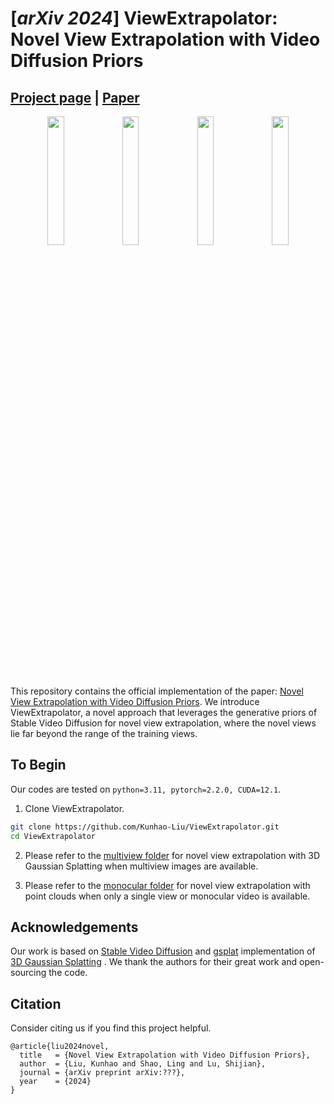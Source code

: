 # [*arXiv 2024*] ViewExtrapolator: Novel View Extrapolation with Video Diffusion Priors

## [Project page](https://kunhao-liu.github.io/ViewExtrapolator/) |  [Paper]()

<p float="left" align="center">
  <img src="https://kunhao-liu.github.io/ViewExtrapolator/assets/images/ninjabike.gif" width="23%" />
  <img src="https://kunhao-liu.github.io/ViewExtrapolator/assets/images/orchid.gif" width="23%" /> 
  <img src="https://kunhao-liu.github.io/ViewExtrapolator/assets/images/caterpillar.gif" width="23%" />
  <img src="https://kunhao-liu.github.io/ViewExtrapolator/assets/images/hike.gif" width="23%">
</p>


This repository contains the official implementation of the paper: [Novel View Extrapolation with Video Diffusion Priors](). We introduce ViewExtrapolator, a novel approach that leverages the generative priors of Stable Video Diffusion for novel view extrapolation, where the novel views lie far beyond the range of the training views.



## To Begin
Our codes are tested on `python=3.11, pytorch=2.2.0, CUDA=12.1`.

1. Clone ViewExtrapolator.
```bash
git clone https://github.com/Kunhao-Liu/ViewExtrapolator.git
cd ViewExtrapolator
```

2. Please refer to the [multiview folder](https://github.com/Kunhao-Liu/ViewExtrapolator/tree/main/multiview) for novel view extrapolation with 3D Gaussian Splatting when multiview images are available.

3. Please refer to the [monocular folder](https://github.com/Kunhao-Liu/ViewExtrapolator/tree/main/monocular) for novel view extrapolation with point clouds when only a single view or monocular video is available.

## Acknowledgements

Our work is based on [Stable Video Diffusion](https://stability.ai/stable-video) and [gsplat](https://github.com/nerfstudio-project/gsplat) implementation of [3D Gaussian Splatting](https://repo-sam.inria.fr/fungraph/3d-gaussian-splatting/) . We thank the authors for their great work and open-sourcing the code.

## Citation
Consider citing us if you find this project helpful.
```
@article{liu2024novel,
  title   = {Novel View Extrapolation with Video Diffusion Priors},
  author  = {Liu, Kunhao and Shao, Ling and Lu, Shijian},
  journal = {arXiv preprint arXiv:???},
  year    = {2024}
}
```
